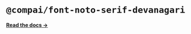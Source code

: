 # `@compai/font-noto-serif-devanagari`

[**Read the docs &rarr;**](https://components.ai/docs/typefaces/noto-serif-devanagari)

